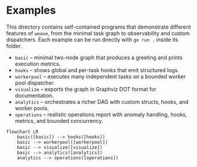 # Examples

This directory contains self-contained programs that demonstrate different features of `weave`, from the minimal task graph to observability and custom dispatchers. Each example can be run directly with `go run .` inside its folder.

- `basic` – minimal two-node graph that produces a greeting and prints execution metrics.
- `hooks` – shows global and per-task hooks that emit structured logs.
- `workerpool` – executes many independent tasks on a bounded worker pool dispatcher.
- `visualize` – exports the graph in Graphviz DOT format for documentation.
- `analytics` – orchestrates a richer DAG with custom structs, hooks, and worker pools.
- `operations` – realistic operations report with anomaly handling, hooks, metrics, and bounded concurrency.

```mermaid
flowchart LR
    basic([basic]) --> hooks([hooks])
    basic --> workerpool([workerpool])
    basic --> visualize([visualize])
    basic --> analytics([analytics])
    analytics --> operations([operations])
```
